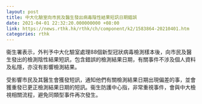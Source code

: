 ```yaml
---
layout: post
title: 中大化驗室向市民及醫生發出病毒陰性結果短訊日期錯誤
date: 2021-04-01 22:32:20.000000000 +08:00
link: https://news.rthk.hk/rthk/ch/component/k2/1583864-20210401.htm
categories: rthk
---
```


衞生署表示，外判予中大化驗室處理88個新型冠狀病毒檢測樣本後，向市民及醫生發出的檢測陰性結果短訊，包含錯誤的檢測結果日期，有關事件不涉及個人資料及私隱，亦沒有影響檢測結果。

受影響市民及其醫生會獲發短訊，通知他們有關檢測結果日期出現偏差的事，並會獲重發已更正檢測結果日期的短訊。衞生防護中心指，非常重視事件，會與中大檢視相關流程，避免同類型事件再次發生。
